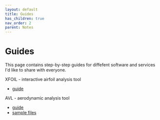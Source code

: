 ```yaml
---
layout: default
title: Guides
has_children: true
nav_order: 2
parent: Notes
---
```


# Guides

This page contains step-by-step guides for diffefent software and
services I'd like to share with everyone.

XFOIL - interactive airfoil analysis tool

- [guide](/docs/notes/guides/xfoil.pdf)

AVL - aerodynamic analysis tool

- [guide](/docs/notes/guides/avl.pdf)
- [sample files](/docs/notes/guides/avl-sample.zip)
